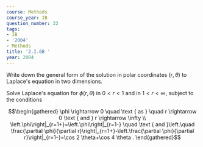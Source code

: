 ```yaml
---
course: Methods
course_year: IB
question_number: 32
tags:
- IB
- '2004'
- Methods
title: '2.I.6B '
year: 2004
---
```



Write down the general form of the solution in polar coordinates $(r, \theta)$ to Laplace's equation in two dimensions.

Solve Laplace's equation for $\phi(r, \theta)$ in $0<r<1$ and in $1<r<\infty$, subject to the conditions

$$\begin{gathered}
\phi \rightarrow 0 \quad \text { as } \quad r \rightarrow 0 \text { and } r \rightarrow \infty \\
\left.\phi\right|_{r=1+}=\left.\phi\right|_{r=1-} \quad \text { and }\left.\quad \frac{\partial \phi}{\partial r}\right|_{r=1+}-\left.\frac{\partial \phi}{\partial r}\right|_{r=1-}=\cos 2 \theta+\cos 4 \theta .
\end{gathered}$$